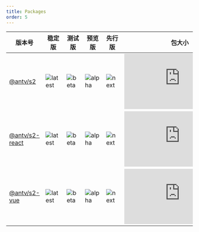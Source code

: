 ```yaml
---
title: Packages
order: 5
---
```


| 版本号  | 稳定版    | 测试版   | 预览版  | 先行版 | 包大小  | 下载量    |
| -------- | ------ | --------- | ---------- | ----------  | ----------  | ------ |
| [@antv/s2](https://github.com/antvis/S2/tree/master/packages/s2-core)        | ![latest](https://img.shields.io/npm/v/@antv/s2/latest.svg)       | ![beta](https://img.shields.io/npm/v/@antv/s2/beta.svg)       | ![alpha](https://img.shields.io/npm/v/@antv/s2/alpha.svg)   |  ![next](https://img.shields.io/npm/v/@antv/s2/next.svg)  | ![size](https://img.badgesize.io/https:/unpkg.com/@antv/s2@latest/dist/index.min.js?label=gzip%20size&compression=gzip)       | ![download](https://img.shields.io/npm/dm/@antv/s2.svg)       |
| [@antv/s2-react](https://github.com/antvis/S2/tree/master/packages/s2-react) | ![latest](https://img.shields.io/npm/v/@antv/s2-react/latest.svg) | ![beta](https://img.shields.io/npm/v/@antv/s2-react/beta.svg) | ![alpha](https://img.shields.io/npm/v/@antv/s2-react/alpha.svg) |  ![next](https://img.shields.io/npm/v/@antv/s2-react/next.svg)| ![size](https://img.badgesize.io/https:/unpkg.com/@antv/s2-react@latest/dist/index.min.js?label=gzip%20size&compression=gzip) | ![download](https://img.shields.io/npm/dm/@antv/s2-react.svg) |
| [@antv/s2-vue](https://github.com/antvis/S2/tree/master/packages/s2-vue)     | ![latest](https://img.shields.io/npm/v/@antv/s2-vue/latest.svg)   | ![beta](https://img.shields.io/npm/v/@antv/s2-vue/beta.svg)   | ![alpha](https://img.shields.io/npm/v/@antv/s2-vue/alpha.svg)  |  ![next](https://img.shields.io/npm/v/@antv/s2-vue/next.svg) | ![size](https://img.badgesize.io/https:/unpkg.com/@antv/s2-vue@latest/dist/index.min.js?label=gzip%20size&compression=gzip)   | ![download](https://img.shields.io/npm/dm/@antv/s2-vue.svg)   |
